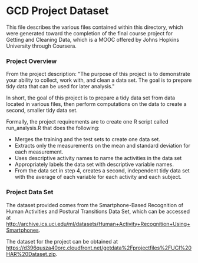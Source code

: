 # GCD Project Dataset
This file describes the various files contained within this directory, which were generated toward the completion of the final course project for Getting and Cleaning Data, which is a MOOC offered by Johns Hopkins University through Coursera.

### Project Overview
From the project description: "The purpose of this project is to demonstrate your ability to collect, work with, and clean a data set. The goal is to prepare tidy data that can be used for later analysis."

In short, the goal of this project is to prepare a tidy data set from data located in various files, then perform computations on the data to create a second, smaller tidy data set. 

Formally, the project requirements are to create one R script called run_analysis.R that does the following: 
* Merges the training and the test sets to create one data set.
* Extracts only the measurements on the mean and standard deviation for each measurement. 
* Uses descriptive activity names to name the activities in the data set
* Appropriately labels the data set with descriptive variable names. 
* From the data set in step 4, creates a second, independent tidy data set with the average of each variable for each activity and each subject.


### Project Data Set
The dataset provided comes from the Smartphone-Based Recognition of Human Activities and Postural Transitions Data Set, which can be accessed at <http://archive.ics.uci.edu/ml/datasets/Human+Activity+Recognition+Using+Smartphones>.

The dataset for the project can be obtained at <https://d396qusza40orc.cloudfront.net/getdata%2Fprojectfiles%2FUCI%20HAR%20Dataset.zip>.

